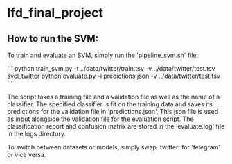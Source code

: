 # lfd_final_project

## How to run the SVM:

To train and evaluate an SVM, simply run the 'pipeline_svm.sh' file:

'''
python train_svm.py -t ../data/twitter/train.tsv -v ../data/twitter/test.tsv svcl_twitter
python evaluate.py -i predictions.json -v ../data/twitter/test.tsv 
'''

The script takes a training file and a validation file as well as the name of a classifier. The specified classifier is fit on the training data and saves its predictions for the validation file in 'predictions.json'. This json file is used as input alongside the validation file for the evaluation script. The classification report and confusion matrix are stored in the 'evaluate.log' file in the logs directory.

To switch between datasets or models, simply swap 'twitter' for 'telegram' or vice versa.
